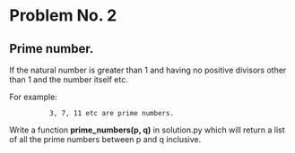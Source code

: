 # Problem No. 2

## Prime number.
If the natural number is greater than 1 and having no positive divisors other than 1 and the number itself etc.

For example: 

              3, 7, 11 etc are prime numbers.

Write a function **prime_numbers(p, q)** in solution.py which will return a list of all the prime numbers between p and q inclusive.
